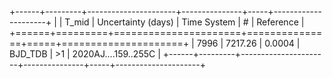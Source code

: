 +------+---------+----------------------+---------------+-----+---------------------+
|      |   T_mid |   Uncertainty (days) | Time System   | #   | Reference           |
+======+=========+======================+===============+=====+=====================+
| 7996 | 7217.26 |               0.0004 | BJD_TDB       | >1  | 2020AJ....159..255C |
+------+---------+----------------------+---------------+-----+---------------------+